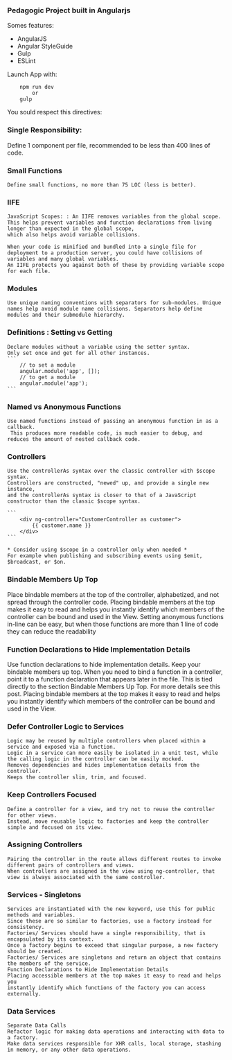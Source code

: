 ### Pedagogic Project built in Angularjs

Somes features: 

* AngularJS 
* Angular StyleGuide
* Gulp
* ESLint


Launch App with:

```
    npm run dev
        or 
    gulp
```


You sould respect this directives:

### Single Responsibility: 
 Define 1 component per file, recommended to be less than 400 lines of code.

### Small Functions
    Define small functions, no more than 75 LOC (less is better).

### IIFE
    JavaScript Scopes: : An IIFE removes variables from the global scope. 
    This helps prevent variables and function declarations from living longer than expected in the global scope,
    which also helps avoid variable collisions.

    When your code is minified and bundled into a single file for deployment to a production server, you could have collisions of variables and many global variables. 
    An IIFE protects you against both of these by providing variable scope for each file.

### Modules
    Use unique naming conventions with separators for sub-modules. Unique names help avoid module name collisions. Separators help define modules and their submodule hierarchy. 

### Definitions : Setting vs Getting
    Declare modules without a variable using the setter syntax.
    Only set once and get for all other instances.
    ```
        // to set a module
        angular.module('app', []);
        // to get a module
        angular.module('app');
    ```

### Named vs Anonymous Functions
    Use named functions instead of passing an anonymous function in as a callback.
     This produces more readable code, is much easier to debug, and reduces the amount of nested callback code.

### Controllers
    Use the controllerAs syntax over the classic controller with $scope syntax.
    Controllers are constructed, "newed" up, and provide a single new instance, 
    and the controllerAs syntax is closer to that of a JavaScript constructor than the classic $scope syntax.

    ```
        <div ng-controller="CustomerController as customer">
            {{ customer.name }}
        </div>
    ```

    * Consider using $scope in a controller only when needed *
    For example when publishing and subscribing events using $emit, $broadcast, or $on.


### Bindable Members Up Top
  Place bindable members at the top of the controller, alphabetized, and not spread through the controller code.
  Placing bindable members at the top makes it easy to read and helps you instantly identify which members of the controller can be bound and used in the View.
  Setting anonymous functions in-line can be easy, but when those functions are more than 1 line of code they can reduce the readability

### Function Declarations to Hide Implementation Details
   Use function declarations to hide implementation details. Keep your bindable members up top. When you need to bind a function in a controller, point it to a function declaration that appears later in the file. This is tied directly to the section Bindable Members Up Top. For more details see this post.
   Placing bindable members at the top makes it easy to read and helps you instantly identify which members of the controller
   can be bound and used in the View. 

### Defer Controller Logic to Services
    Logic may be reused by multiple controllers when placed within a service and exposed via a function.
    Logic in a service can more easily be isolated in a unit test, while the calling logic in the controller can be easily mocked.
    Removes dependencies and hides implementation details from the controller.
    Keeps the controller slim, trim, and focused.

### Keep Controllers Focused
    Define a controller for a view, and try not to reuse the controller for other views. 
    Instead, move reusable logic to factories and keep the controller simple and focused on its view.

### Assigning Controllers
    Pairing the controller in the route allows different routes to invoke different pairs of controllers and views. 
    When controllers are assigned in the view using ng-controller, that view is always associated with the same controller.

### Services - Singletons
    Services are instantiated with the new keyword, use this for public methods and variables.
    Since these are so similar to factories, use a factory instead for consistency.
    Factories/ Services should have a single responsibility, that is encapsulated by its context.
    Once a factory begins to exceed that singular purpose, a new factory should be created.
    Factories/ Services are singletons and return an object that contains the members of the service.
    Function Declarations to Hide Implementation Details
    Placing accessible members at the top makes it easy to read and helps you
    instantly identify which functions of the factory you can access externally.

### Data Services
    Separate Data Calls
    Refactor logic for making data operations and interacting with data to a factory. 
    Make data services responsible for XHR calls, local storage, stashing in memory, or any other data operations.





